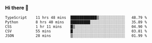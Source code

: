 ### Hi there 🌱
<!--START_SECTION:waka-->

```txt
TypeScript    11 hrs 48 mins  ████████████▒░░░░░░░░░░░░   48.79 %
Python        8 hrs 40 mins   █████████░░░░░░░░░░░░░░░░   35.89 %
CSS           1 hr 11 mins    █▒░░░░░░░░░░░░░░░░░░░░░░░   04.90 %
CSV           55 mins         █░░░░░░░░░░░░░░░░░░░░░░░░   03.81 %
JSON          28 mins         ▒░░░░░░░░░░░░░░░░░░░░░░░░   01.99 %
```

<!--END_SECTION:waka-->
<!--
**Dieg0raf/Dieg0raf** is a ✨ _special_ ✨ repository because its `README.md` (this file) appears on your GitHub profile.

Here are some ideas to get you started:

- 🔭 I’m currently working on ...
- 🌱 I’m currently learning ...
- 👯 I’m looking to collaborate on ...
- 🤔 I’m looking for help with ...
- 💬 Ask me about ...
- 📫 How to reach me: ...
- 😄 Pronouns: ...
- ⚡ Fun fact: ...
-->

